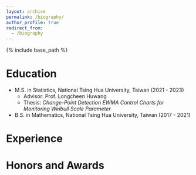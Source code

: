 ```yaml
---
layout: archive
permalink: /biography/
author_profile: true
redirect_from:
  - /biography
---
```


{% include base_path %}

<!-- Work experience
======
* Assistant Professor, Department of Statistics and Probability, [Michigan State University](https://stt.natsci.msu.edu/) (2018 -  present)
* Research Assistant, [Academia Sinica](https://www.stat.sinica.edu.tw/eng/), Taiwan (2013 - 2014)
* Statistical Engineer, Walsin Lihwa Corp., Taiwan (2010 - 2013) -->

Education
======
<!-- * Ph.D in Industrial Engineering, Georgia Institute of Technology, U.S.A. (2014 - 2018) -->
* M.S. in Statistics, National Tsing Hua University, Taiwan (2021 - 2023)
    * Advisor: Prof. Longcheen Huwang
    * Thesis: *Change-Point Detection EWMA Control Charts for Monitoring Weibull Scale Parameter*
* B.S. in Mathematics, National Tsing Hua University, Taiwan (2017 - 2021)

Experience
======


Honors and Awards
======
